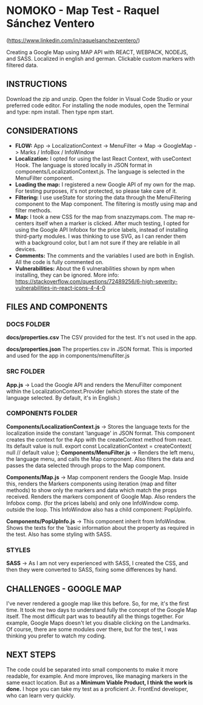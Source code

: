 # NOMOKO - Map Test - Raquel Sánchez Ventero

(https://www.linkedin.com/in/raquelsanchezventero/)


Creating a Google Map using MAP API with REACT, WEBPACK, NODEJS, and SASS.
Localized in english and german. Clickable custom markers with filtered data.

## INSTRUCTIONS

Download the zip and unzip. Open the folder in Visual Code Studio or your preferred code editor.
For installing the node modules, open the Terminal and type: npm install.
Then type npm start.

## CONSIDERATIONS

* **FLOW:**  App -> LocalizationContext -> MenuFilter -> Map -> GoogleMap -> Marks / InfoBox / InfoWindow
* **Localization:** I opted for using the last React Context, with useContext Hook. The language is stored locally in JSON format in components/LocalizationContext.js. The language is selected in the MenuFilter component.
* **Loading the map:** I registered a new Google API of my own for the map. For testing purposes, it's not protected,
so please take care of it.
* **Filtering:** I use useState for storing the data through the MenuFiltering component to the Map component.
The filtering is mostly using map and filter methods.
* **Map:** I took a new CSS for the map from snazzymaps.com. The map re-centers itself when a marker is clicked.
After much testing, I opted for using the Google API Infobox for the price labels, instead of installing third-party modules. I was thinking to use SVG, as I can render them with a background color, but I am not sure if they are reliable in all devices.
* **Comments:** The comments and the variables I used are both in English. All the code is fully commented on.
* **Vulnerabilities:** About the 6 vulnerabilities shown by npm when installing, they can be ignored. More info: https://stackoverflow.com/questions/72489256/6-high-severity-vulnerabilities-in-react-icons-4-4-0

## FILES AND COMPONENTS

### DOCS FOLDER 

**docs/properties.csv** The CSV provided for the test. It's not used in the app.

**docs/properties.json** The properties.csv in JSON format. This is imported and used for the app in components/menufilter.js

### SRC FOLDER

**App.js** -> Load the Google API and renders the MenuFilter component within the LocalizationContext.Provider (which stores the state of the language selected. By default, it's in English.)

### COMPONENTS FOLDER

**Components/LocalizationContext.js** -> Stores the language texts for the localization inside the constant 'language' in JSON format. This component creates the context for the App with the createContext method from  react. Its default value is null.
export const LocalizationContext = createContext(
  null // default value
);
**Components/MenuFilter.js** -> Renders the left menu, the language menu, and calls the Map component. Also filters the data and passes the data selected through props to the Map component.

**Components/Map.js** -> Map component renders the Google Map. Inside this, renders the Markers components using iteration (map and filter methods) to show only the markers and data which match the props received. Renders the markers component of Google Map. Also renders the Infobox comp. (for the prices labels) and only one InfoWindow comp. outside the loop. This InfoWindow also has a child component: PopUpInfo.

**Components/PopUpInfo.js** -> This component inherit from InfoWindow. Shows the texts for the 'basic information about the property as required in the test. Also has some styling with SASS.

### STYLES

**SASS** -> As I am not very experienced with SASS, I created the CSS, and then they were converted to SASS, fixing some differences by hand.

## CHALLENGES - GOOGLE MAP

I've never rendered a google map like this before. So, for me, it's the first time. It took me two days to understand fully the concept of the Google Map itself. The most difficult part was to beautify all the things together. For example, Google Maps doesn't let you disable clicking on the Landmarks. Of course, there are some modules over there, but for the test, I was thinking you prefer to watch my coding.

## NEXT STEPS

The code could be separated into small components to make it more readable, for example. And more improves, like managing markers in the same exact location.
But as a **Minimum Viable Product, I think the work is done.**
I hope you can take my test as a proficient Jr. FrontEnd developer, who can learn very quickly.
